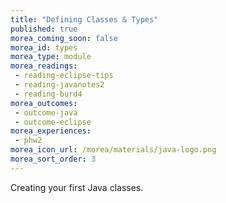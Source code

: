 ```yaml
---
title: "Defining Classes & Types"
published: true
morea_coming_soon: false
morea_id: types
morea_type: module
morea_readings:
 - reading-eclipse-tips
 - reading-javanotes2
 - reading-burd4
morea_outcomes:
 - outcome-java
 - outcome-eclipse
morea_experiences:
 - phw2
morea_icon_url: /morea/materials/java-logo.png
morea_sort_order: 3
---
```


Creating your first Java classes.
